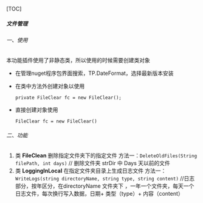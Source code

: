 [TOC]

##### 文件管理

###### 一、使用

本功能插件使用了非静态类，所以使用的时候需要创建类对象

- 在管理nuget程序包界面搜索，TP.DateFormat，选择最新版本安装

- 在类中方法外创建对象以使用

  ```
  private FileClear fc = new FileClear();
  ```

- 直接创建对象使用

  ```
  FileClear fc = new FileClear()
  ```

  []()

###### 二、功能

1. 类 **FileClean**  删除指定文件夹下的指定文件
   方法一：`DeleteOldFiles(String filePath, int days)`   // 删除文件夹 strDir 中 Days 天以前的文件
2. 类 **LoggingInLocal**  在指定文件夹目录上生成日志文件
   方法一：`WriteLogs(string directoryName, string type, string content)`   //日志部分，按年区分，在directoryName 文件夹下 ，一年一个文件夹，每天一个日志文件，每次换行写入数据，日期+ 类型（type）+  内容（content）



